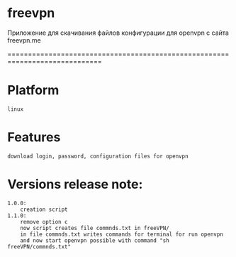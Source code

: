 freevpn
=======

Приложение для скачивания файлов конфигурации для openvpn с сайта freevpn.me

=============================================================================

Platform
========
    linux

Features
========

    download login, password, configuration files for openvpn

Versions release note:
======================

    1.0.0:
        creation script
    1.1.0:
        remove option c
        now script creates file commnds.txt in freeVPN/
        in file commnds.txt writes commands for terminal for run openvpn
        and now start openvpn possible with command "sh freeVPN/commnds.txt"